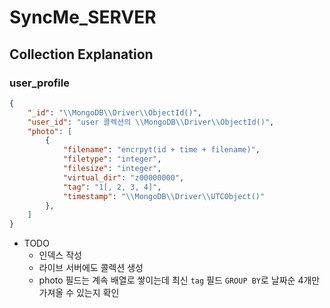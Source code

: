 # SyncMe_SERVER

## Collection Explanation

### user_profile 

```json
{
    "_id": "\\MongoDB\\Driver\\ObjectId()",
    "user_id": "user 콜렉션의 \\MongoDB\\Driver\\ObjectId()",
    "photo": [
        {
            "filename": "encrpyt(id + time + filename)",
            "filetype": "integer",
            "filesize": "integer",
            "virtual_dir": "z00000000",
            "tag": "1[, 2, 3, 4]",
            "timestamp": "\\MongoDB\\Driver\\UTCObject()"
        },
    ]
}
```

- TODO
    - 인덱스 작성
    - 라이브 서버에도 콜렉션 생성
    - photo 필드는 계속 배열로 쌓이는데 최신 `tag` 필드 `GROUP BY`로 날짜순 4개만 가져올 수 있는지 확인